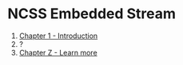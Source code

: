 # NCSS Embedded Stream

1. [Chapter 1 - Introduction](chapters/1-intro.md)
2. ?
99. [Chapter Z - Learn more](chapters/Z-learn-more.md)
